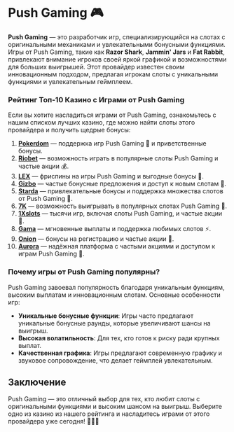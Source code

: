# Push Gaming 🎮

**Push Gaming** — это разработчик игр, специализирующийся на слотах с оригинальными механиками и увлекательными бонусными функциями. Игры от Push Gaming, такие как **Razor Shark**, **Jammin' Jars** и **Fat Rabbit**, привлекают внимание игроков своей яркой графикой и возможностями для больших выигрышей. Этот провайдер известен своим инновационным подходом, предлагая игрокам слоты с уникальными функциями и увлекательным геймплеем.

### Рейтинг Топ-10 Казино с Играми от Push Gaming

Если вы хотите насладиться играми от Push Gaming, ознакомьтесь с нашим списком лучших казино, где можно найти слоты этого провайдера и получить щедрые бонусы:

1. **[Pokerdom](https://brandplay.link/4k77v2yx)** — поддержка игр Push Gaming 🎲 и приветственные бонусы.
2. **[Riobet](https://brandplay.link/7xBLTPyj)** — возможность играть в популярные слоты Push Gaming и частые акции 💰.
3. **[LEX](https://brandplay.link/zW4hdDFV)** — фриспины на игры Push Gaming и выгодные бонусы 🎉.
4. **[Gizbo](https://brandplay.link/bprXw4YV)** — частые бонусные предложения и доступ к новым слотам 🎁.
5. **[Starda](https://brandplay.link/fB7xwRFL)** — привлекательные бонусы и поддержка множества слотов от Push Gaming 🎈.
6. **[7K](https://brandplay.link/BvQyFShp)** — возможность выигрывать в популярных слотах Push Gaming 🎯.
7. **[1Xslots](https://brandplay.link/hSB1khtr)** — тысячи игр, включая слоты Push Gaming, и частые акции 🌟.
8. **[Gama](https://brandplay.link/j6NMKsDz)** — мгновенные выплаты и поддержка любимых слотов ⚡.
9. **[Onion](https://brandplay.link/zBGRVpQ9)** — бонусы на регистрацию и частые акции 🎰.
10. **[Aurora](https://10trafic-stat2.com/click/668546556bcc6313411604bd/6766/13032/subaccount)** — надёжная платформа с частыми акциями и доступом к играм Push Gaming 💎.

### Почему игры от Push Gaming популярны?

Push Gaming завоевал популярность благодаря уникальным функциям, высоким выплатам и инновационным слотам. Основные особенности игр:
- **Уникальные бонусные функции**: Игры часто предлагают уникальные бонусные раунды, которые увеличивают шансы на выигрыш.
- **Высокая волатильность**: Для тех, кто готов к риску ради крупных выплат.
- **Качественная графика**: Игры предлагают современную графику и звуковое сопровождение, что делает геймплей увлекательным.

## Заключение

Push Gaming — это отличный выбор для тех, кто любит слоты с оригинальными функциями и высоким шансом на выигрыш. Выберите одно из казино из нашего рейтинга и насладитесь играми от этого провайдера уже сегодня! 🎉🎰💸
